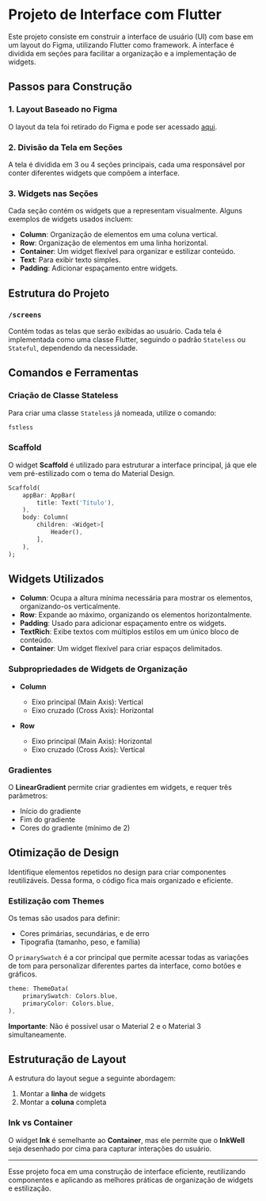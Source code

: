 # Projeto de Interface com Flutter

Este projeto consiste em construir a interface de usuário (UI) com base em um layout do Figma, utilizando Flutter como framework. A interface é dividida em seções para facilitar a organização e a implementação de widgets.

## Passos para Construção

### 1. Layout Baseado no Figma
O layout da tela foi retirado do Figma e pode ser acessado [aqui](https://www.figma.com/file/qmOZR81uY7gb8I0wMLUFCu/Alubank?node-id=0%3A1).

### 2. Divisão da Tela em Seções
A tela é dividida em 3 ou 4 seções principais, cada uma responsável por conter diferentes widgets que compõem a interface.

### 3. Widgets nas Seções
Cada seção contém os widgets que a representam visualmente. Alguns exemplos de widgets usados incluem:
- **Column**: Organização de elementos em uma coluna vertical.
- **Row**: Organização de elementos em uma linha horizontal.
- **Container**: Um widget flexível para organizar e estilizar conteúdo.
- **Text**: Para exibir texto simples.
- **Padding**: Adicionar espaçamento entre widgets.

## Estrutura do Projeto

### `/screens`
Contém todas as telas que serão exibidas ao usuário. Cada tela é implementada como uma classe Flutter, seguindo o padrão `Stateless` ou `Stateful`, dependendo da necessidade.

## Comandos e Ferramentas

### Criação de Classe Stateless
Para criar uma classe `Stateless` já nomeada, utilize o comando:
```bash
fstless
```

### Scaffold
O widget **Scaffold** é utilizado para estruturar a interface principal, já que ele vem pré-estilizado com o tema do Material Design.

```dart
Scaffold(
    appBar: AppBar(
        title: Text('Título'),
    ),
    body: Column(
        children: <Widget>[
            Header(),
        ],
    ),
);
```

## Widgets Utilizados

- **Column**: Ocupa a altura mínima necessária para mostrar os elementos, organizando-os verticalmente.
- **Row**: Expande ao máximo, organizando os elementos horizontalmente.
- **Padding**: Usado para adicionar espaçamento entre os widgets.
- **TextRich**: Exibe textos com múltiplos estilos em um único bloco de conteúdo.
- **Container**: Um widget flexível para criar espaços delimitados.

### Subpropriedades de Widgets de Organização

- **Column**
  - Eixo principal (Main Axis): Vertical
  - Eixo cruzado (Cross Axis): Horizontal

- **Row**
  - Eixo principal (Main Axis): Horizontal
  - Eixo cruzado (Cross Axis): Vertical

### Gradientes
O **LinearGradient** permite criar gradientes em widgets, e requer três parâmetros:
- Início do gradiente
- Fim do gradiente
- Cores do gradiente (mínimo de 2)

## Otimização de Design

Identifique elementos repetidos no design para criar componentes reutilizáveis. Dessa forma, o código fica mais organizado e eficiente.

### Estilização com Themes
Os temas são usados para definir:
- Cores primárias, secundárias, e de erro
- Tipografia (tamanho, peso, e família)

O `primarySwatch` é a cor principal que permite acessar todas as variações de tom para personalizar diferentes partes da interface, como botões e gráficos.

```dart
theme: ThemeData(
    primarySwatch: Colors.blue,
    primaryColor: Colors.blue,
),
```

**Importante**: Não é possível usar o Material 2 e o Material 3 simultaneamente.

## Estruturação de Layout

A estrutura do layout segue a seguinte abordagem:
1. Montar a **linha** de widgets
2. Montar a **coluna** completa

### Ink vs Container
O widget **Ink** é semelhante ao **Container**, mas ele permite que o **InkWell** seja desenhado por cima para capturar interações do usuário.

---

Esse projeto foca em uma construção de interface eficiente, reutilizando componentes e aplicando as melhores práticas de organização de widgets e estilização.

